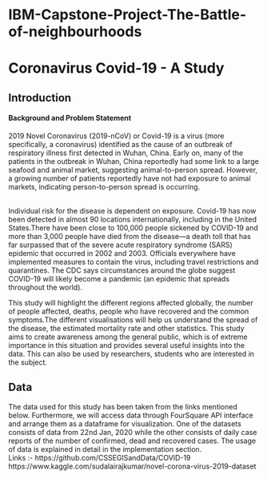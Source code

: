 # IBM-Capstone-Project-The-Battle-of-neighbourhoods
<h1>Coronavirus Covid-19 - A Study</h1>

<h2>Introduction</h2>

<h4>Background and Problem Statement</h4>
  2019 Novel Coronavirus (2019-nCoV) or Covid-19 is a virus (more specifically, a coronavirus) identified as the cause of an outbreak of respiratory illness first detected in Wuhan, China. Early on, many of the patients in the outbreak in Wuhan, China reportedly had some link to a large seafood and animal market, suggesting animal-to-person spread. However, a growing number of patients reportedly have not had exposure to animal markets, indicating person-to-person spread is occurring. 

<br>Individual risk for the disease is dependent on exposure. Covid-19 has now been detected in almost 90 locations internationally, including in the United States.There have been close to 100,000 people sickened by COVID-19 and more than 3,000 people have died from the disease—a death toll that has far surpassed that of the severe acute respiratory syndrome (SARS) epidemic that occurred in 2002 and 2003. Officials everywhere have implemented measures to contain the virus, including travel restrictions and quarantines. The CDC says circumstances around the globe suggest COVID-19 will likely become a pandemic (an epidemic that spreads throughout the world).

This study will highlight the different regions affected globally, the number of people affected, deaths, people who have recovered and the common symptoms.The different visualisations will help us understand the spread of the disease, the estimated mortality rate and other statistics. This study aims to create awareness among the general public, which is of extreme importance in this situation and provides several useful insights into the data. This can also be used by researchers, students who are interested in the subject. 

<h2>Data</h2>
The data used for this study has been taken from the links mentioned below. Furthermore, we will access data through FourSquare API interface and arrange them as a dataframe for visualization. One of the datasets consists of data from 22nd Jan, 2020 while the other consists of daily case reports of the number of confirmed, dead and recovered cases. The usage of data is explained in detail in the implementation section.   
<br>Links :-
https://github.com/CSSEGISandData/COVID-19
<br>
https://www.kaggle.com/sudalairajkumar/novel-corona-virus-2019-dataset

